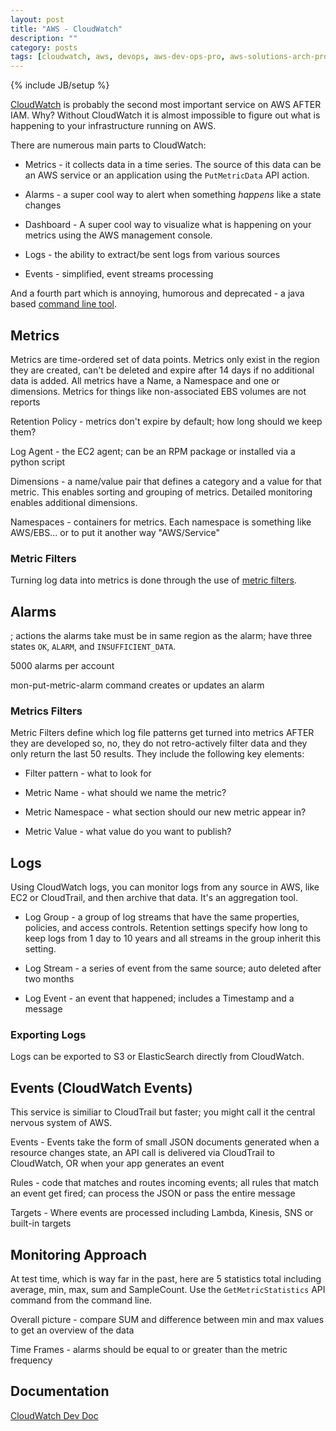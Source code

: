 ```yaml
---
layout: post
title: "AWS - CloudWatch"
description: ""
category: posts
tags: [cloudwatch, aws, devops, aws-dev-ops-pro, aws-solutions-arch-pro]
---
```

{% include JB/setup %}

[CloudWatch](http://docs.aws.amazon.com/AmazonCloudWatch/latest/monitoring/WhatIsCloudWatch.html) is probably the second most important service on AWS AFTER IAM. Why? Without CloudWatch it is almost impossible to figure out what is happening to your infrastructure running on AWS. 

There are numerous main parts to CloudWatch:

* Metrics - it collects data in a time series. The source of this data can be an AWS service or an application using the `PutMetricData` API action. 

* Alarms - a super cool way to alert when something *happens* like a state changes

* Dashboard - A super cool way to visualize what is happening on your metrics using the AWS management console.

* Logs - the ability to extract/be sent logs from various sources

* Events - simplified, event streams processing

And a fourth part which is annoying, humorous and deprecated - a java based [command line tool](http://docs.aws.amazon.com/AmazonCloudWatch/latest/cli/SetupCLI.html).

## Metrics

Metrics are time-ordered set of data points. Metrics only exist in the region they are created, can't be deleted and expire after 14 days if no additional data is added. All metrics have a Name, a Namespace and one or dimensions. Metrics for things like non-associated EBS volumes are not reports 

Retention Policy - metrics don't expire by default; how long should we keep them?

Log Agent - the EC2 agent; can be an RPM package or installed via a python script

Dimensions - a name/value pair that defines a category and a value for that metric. This enables sorting and grouping of metrics. Detailed monitoring enables additional dimensions.

Namespaces - containers for metrics. Each namespace is something like AWS/EBS... or to put it another way "AWS/Service"

### Metric Filters

Turning log data into metrics is done through the use of [metric filters](http://docs.aws.amazon.com/AmazonCloudWatch/latest/logs/MonitoringLogData.html). 

## Alarms

; actions the alarms take must be in same region as the alarm; have three states `OK`, `ALARM`, and `INSUFFICIENT_DATA`.

5000 alarms per account

mon-put-metric-alarm command creates or updates an alarm

### Metrics Filters

Metric Filters define which log file patterns get turned into metrics AFTER they are developed so, no, they do not retro-actively filter data and they only return the last 50 results. They include the following key elements:

- Filter pattern - what to look for

- Metric Name - what should we name the metric?

- Metric Namespace - what section should our new metric appear in?

- Metric Value - what value do you want to publish?


## Logs

Using CloudWatch logs, you can monitor logs from any source in AWS, like EC2 or CloudTrail, and then archive that data. It's an aggregation tool. 

- Log Group - a group of log streams that have the same properties, policies, and access controls. Retention settings specify how long to keep logs from 1 day to 10 years and all streams in the group inherit this setting. 

- Log Stream - a series of event from the same source; auto deleted after two months

- Log Event - an event that happened; includes a Timestamp and a message

### Exporting Logs

Logs can be exported to S3 or ElasticSearch directly from CloudWatch.

## Events (CloudWatch Events)

This service is similiar to CloudTrail but faster; you might call it the central nervous system of AWS.

Events - Events take the form of small JSON documents generated when a resource changes state, an API call is delivered via CloudTrail to CloudWatch, OR when your app generates an event

Rules - code that matches and routes incoming events; all rules that match an event get fired; can process the JSON or pass the entire message

Targets - Where events are processed including Lambda, Kinesis, SNS or built-in targets

## Monitoring Approach

At test time, which is way far in the past, here are 5 statistics total including average, min, max, sum and SampleCount. Use the `GetMetricStatistics` API command from the command line. 

Overall picture - compare SUM and difference between min and max values to get an overview of the data

Time Frames - alarms should be equal to or greater than the metric frequency


## Documentation
[CloudWatch Dev Doc](https://aws.amazon.com/cloudwatch/developer-resources/)
